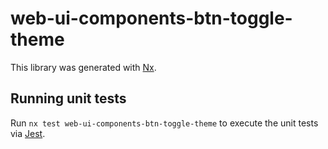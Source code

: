 # web-ui-components-btn-toggle-theme

This library was generated with [Nx](https://nx.dev).

## Running unit tests

Run `nx test web-ui-components-btn-toggle-theme` to execute the unit tests via [Jest](https://jestjs.io).
